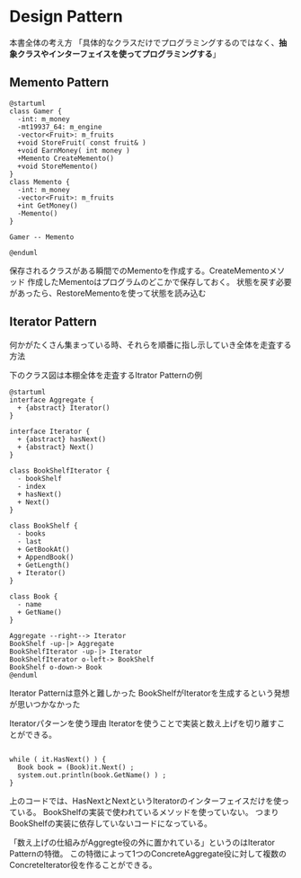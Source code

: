 # Design Pattern

本書全体の考え方
「具体的なクラスだけでプログラミングするのではなく、**抽象クラスやインターフェイスを使ってプログラミングする**」
## Memento Pattern

```plantuml
@startuml
class Gamer {
  -int: m_money
  -mt19937_64: m_engine
  -vector<Fruit>: m_fruits
  +void StoreFruit( const fruit& )
  +void EarnMoney( int money )
  +Memento CreateMemento()
  +void StoreMemento()
}
class Memento {
  -int: m_money
  -vector<Fruit>: m_fruits
  +int GetMoney()
  -Memento()
}

Gamer -- Memento

@enduml
```

保存されるクラスがある瞬間でのMementoを作成する。CreateMementoメソッド
作成したMementoはプログラムのどこかで保存しておく。
状態を戻す必要があったら、RestoreMementoを使って状態を読み込む

## Iterator Pattern

何かがたくさん集まっている時、それらを順番に指し示していき全体を走査する方法

下のクラス図は本棚全体を走査するItrator Patternの例

```plantuml
@startuml
interface Aggregate {
  + {abstract} Iterator()
}

interface Iterator {
  + {abstract} hasNext()
  + {abstract} Next()
}

class BookShelfIterator {
  - bookShelf
  - index
  + hasNext()
  + Next()
}

class BookShelf {
  - books
  - last
  + GetBookAt()
  + AppendBook()
  + GetLength()
  + Iterator()
}

class Book {
  - name
  + GetName()
}

Aggregate --right--> Iterator
BookShelf -up-|> Aggregate
BookShelfIterator -up-|> Iterator
BookShelfIterator o-left-> BookShelf
BookShelf o-down-> Book
@enduml
```

Iterator Patternは意外と難しかった
BookShelfがIteratorを生成するという発想が思いつかなかった

Iteratorパターンを使う理由
Iteratorを使うことで実装と数え上げを切り離すことができる。

```

while ( it.HasNext() ) {
  Book book = (Book)it.Next() ;
  system.out.println(book.GetName() ) ;
}
```

上のコードでは、HasNextとNextというIteratorのインターフェイスだけを使っている。
BookShelfの実装で使われているメソッドを使っていない。
つまりBookShelfの実装に依存していないコードになっている。

「数え上げの仕組みがAggregte役の外に置かれている」というのはIterator Patternの特徴。
この特徴によって1つのConcreteAggregate役に対して複数のConcreteIterator役を作ることができる。
